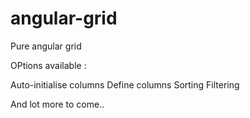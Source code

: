 # angular-grid 

Pure angular grid

OPtions available : 

Auto-initialise columns
Define columns
Sorting
Filtering

And lot more to come..
